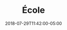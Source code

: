 ---
translationKey: "school"
title: "École"
date: 2018-07-29T11:42:00-05:00
description: "chalkboard-teacher"
---